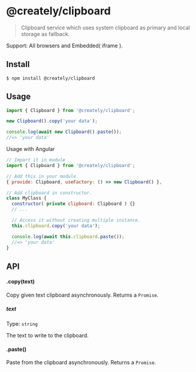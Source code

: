 # @creately/clipboard

> Clipboard service which uses system clipboard as primary and local storage as fallback.

Support:  All browsers and Embedded( iframe ).

## Install

```
$ npm install @creately/clipboard
```

## Usage

```js
import { Clipboard } from '@creately/clipboard';

new Clipboard().copy('your data');

console.log(await new Clipboard().paste());
//=> 'your data'
```

Usage with Angular
```js
// Import it in module
import { Clipboard } from '@creately/clipboard';

// Add this in your module.
{ provide: Clipboard, useFactory: () => new Clipboard() },

// Add clipboard in constructor.
class MyClass {
  constructor( private clipboard: Clipboard ) {}
  // ...

  // Access it without creating multiple instance.
  this.clipboard.copy('your data');

  console.log(await this.clipboard.paste());
  //=> 'your data'
}
```


## API

#### .copy(text)

Copy given text clipboard asynchronously. Returns a `Promise`.

##### text

Type: `string`

The text to write to the clipboard.

#### .paste()

Paste from the clipboard asynchronously. Returns a `Promise`.